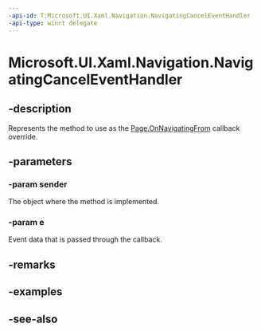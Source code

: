 ```yaml
---
-api-id: T:Microsoft.UI.Xaml.Navigation.NavigatingCancelEventHandler
-api-type: winrt delegate
---
```

<!-- Delegate syntax.
public delegate void NavigatingCancelEventHandler(System.Object sender, Windows.UI.Xaml.Navigation.NavigatingCancelEventArgs e)
-->
# Microsoft.UI.Xaml.Navigation.NavigatingCancelEventHandler

## -description
Represents the method to use as the [Page.OnNavigatingFrom](../microsoft.ui.xaml.controls/page_onnavigatingfrom_1820075439.md) callback override.

## -parameters
### -param sender
The object where the method is implemented.

### -param e
Event data that is passed through the callback.


## -remarks

## -examples

## -see-also
